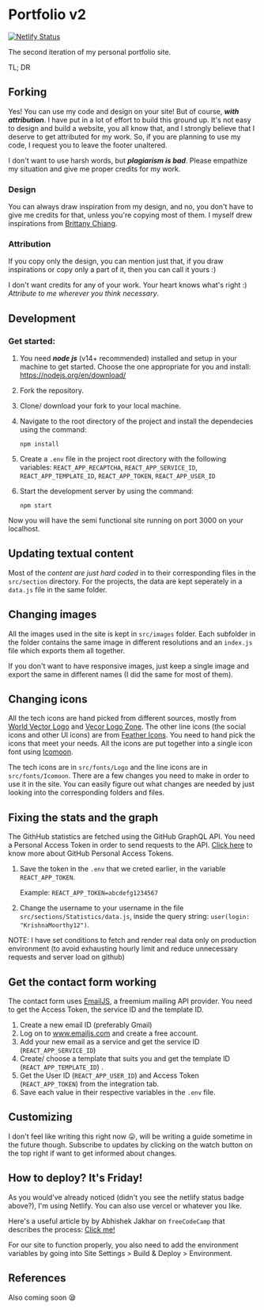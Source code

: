 # Portfolio v2

[
![Netlify Status](https://api.netlify.com/api/v1/badges/36e0d159-6a65-40f1-9910-36bc4b2d67c1/deploy-status)](https://app.netlify.com/sites/modest-kare-bf32da/deploys)

The second iteration of my personal portfolio site.

TL; DR

## Forking

Yes! You can use my code and design on your site! But of course, **_with attribution_**.
I have put in a lot of effort to build this ground up. It's not easy to design and build a website, you all know that, and I strongly believe that I deserve to get attributed for my work. So, if you are planning to use my code, I request you to leave the footer unaltered.

I don't want to use harsh words, but _**plagiarism is bad**_. Please empathize my situation and give me proper credits for my work.

### Design

You can always draw inspiration from my design, and no, you don't have to give me credits for that, unless you're copying most of them. I myself drew inspirations from [Brittany Chiang](https://github.com/bchiang7).

### Attribution

If you copy only the design, you can mention just that, if you draw inspirations or copy only a part of it, then you can call it yours :)

I don't want credits for any of your work. Your heart knows what's right :) _Attribute to me wherever you think necessary_.

## Development

### Get started:

1.  You need **_node js_** (v14+ recommended) installed and setup in your machine to get started.
    Choose the one appropriate for you and install: https://nodejs.org/en/download/

2.  Fork the repository.

3.  Clone/ download your fork to your local machine.

4.  Navigate to the root directory of the project and install the dependecies using the command:

        npm install

5.  Create a `.env` file in the project root directory with the following variables: `REACT_APP_RECAPTCHA`, `REACT_APP_SERVICE_ID`, `REACT_APP_TEMPLATE_ID`, `REACT_APP_TOKEN`, `REACT_APP_USER_ID`

6.  Start the development server by using the command:

        npm start

Now you will have the semi functional site running on port 3000 on your localhost.

## Updating textual content

Most of the _content are just hard coded_ in to their corresponding files in the `src/section` directory. For the projects, the data are kept seperately in a `data.js` file in the same folder.

## Changing images

All the images used in the site is kept in `src/images` folder. Each subfolder in the folder contains the same image in different resolutions and an `index.js` file which exports them all together.

If you don't want to have responsive images, just keep a single image and export the same in different names (I did the same for most of them).

## Changing icons

All the tech icons are hand picked from different sources, mostly from [World Vector Logo](https://worldvectorlogo.com/) and [Vecor Logo Zone](https://www.vectorlogo.zone/). The other line icons (the social icons and other UI icons) are from [Feather Icons](https://feathericons.com/). You need to hand pick the icons that meet your needs. All the icons are put together into a single icon font using [Icomoon](https://icomoon.io/).

The tech icons are in `src/fonts/Logo` and the line icons are in `src/fonts/Icomoon`. There are a few changes you need to make in order to use it in the site. You can easily figure out what changes are needed by just looking into the corresponding folders and files.

## Fixing the stats and the graph

The GithHub statistics are fetched using the GitHub GraphQL API. You need a Personal Access Token in order to send requests to the API. [Click here](https://docs.github.com/en/github/authenticating-to-github/creating-a-personal-access-token) to know more about GitHub Personal Access Tokens.

1. Save the token in the `.env` that we creted earlier, in the variable `REACT_APP_TOKEN`.

   Example:
   `REACT_APP_TOKEN=abcdefg1234567`

2. Change the username to your username in the file `src/sections/Statistics/data.js`, inside the query string: `user(login: "KrishnaMoorthy12")`.

NOTE: I have set conditions to fetch and render real data only on production environment (to avoid exhausting hourly limit and reduce unnecessary requests and server load on github)

## Get the contact form working

The contact form uses [EmailJS](https://www.emailjs.com/), a freemium mailing API provider. You need to get the Access Token, the service ID and the template ID.

1. Create a new email ID (preferably Gmail)
2. Log on to www.emailjs.com and create a free account.
3. Add your new email as a service and get the service ID (`REACT_APP_SERVICE_ID`)
4. Create/ choose a template that suits you and get the template ID (`REACT_APP_TEMPLATE_ID`) .
5. Get the User ID (`REACT_APP_USER_ID`) and Access Token (`REACT_APP_TOKEN`) from the integration tab.
6. Save each value in their respective variables in the `.env` file.

## Customizing

I don't feel like writing this right now 😛, will be writing a guide sometime in the future though. Subscribe to updates by clicking on the watch button on the top right if want to get informed about changes.

## How to deploy? It's Friday!

As you would've already noticed (didn't you see the netlify status badge above?), I'm using Netlify. You can also use vercel or whatever you like.

Here's a useful article by by Abhishek Jakhar on `freeCodeCamp` that describes the process: [Click me!](https://www.freecodecamp.org/news/how-to-deploy-a-react-application-to-netlify-363b8a98a985/)

For our site to function properly, you also need to add the environment variables by going into Site Settings > Build & Deploy > Environment.

## References

Also coming soon 😪
